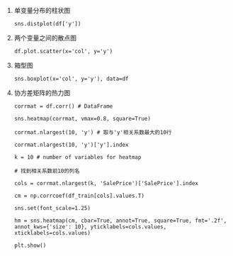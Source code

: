 1. 单变量分布的柱状图

   `sns.distplot(df['y'])`

2. 两个变量之间的散点图

   `df.plot.scatter(x='col', y='y')`

3. 箱型图

   `sns.boxplot(x='col', y='y'), data=df`

4. 协方差矩阵的热力图

   `corrmat = df.corr() # DataFrame` 

   `sns.heatmap(corrmat, vmax=0.8, square=True)`

   `corrmat.nlargest(10, 'y') # 取与'y'相关系数最大的10行`

   `corrmat.nlargest(10, 'y')['y'].index`

   `k = 10 # number of variables for heatmap`

   `# 找到相关系数前10的列名`

   `cols = corrmat.nlargest(k, 'SalePrice')['SalePrice'].index`
   
   `cm = np.corrcoef(df_train[cols].values.T)`
   
   `sns.set(font_scale=1.25)`

   `hm = sns.heatmap(cm, cbar=True, annot=True, square=True, fmt='.2f', annot_kws={'size': 10}, yticklabels=cols.values, xticklabels=cols.values)`
   
   `plt.show()`
   
   
